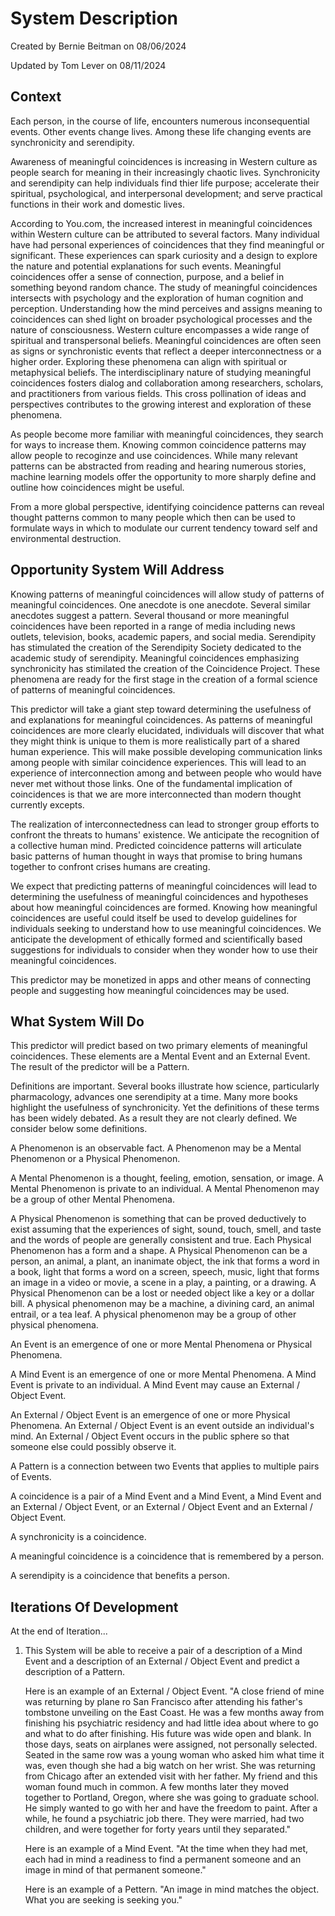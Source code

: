 # System Description

Created by Bernie Beitman on 08/06/2024

Updated by Tom Lever on 08/11/2024

## Context

Each person, in the course of life, encounters numerous inconsequential events. Other events change lives. Among these life changing events are synchronicity and serendipity.

Awareness of meaningful coincidences is increasing in Western culture as people search for meaning in their increasingly chaotic lives. Synchronicity and serendipity can help individuals find thier life purpose; accelerate their spiritual, psychological, and interpersonal development; and serve practical functions in their work and domestic lives.

According to You.com, the increased interest in meaningful coincidences within Western culture can be attributed to several factors. Many individual have had personal experiences of coincidences that they find meaningful or significant. These experiences can spark curiosity and a design to explore the nature and potential explanations for such events. Meaningful coincidences offer a sense of connection, purpose, and a belief in something beyond random chance. The study of meaningful coincidences intersects with psychology and the exploration of human cognition and perception. Understanding how the mind perceives and assigns meaning to coincidences can shed light on broader psychological processes and the nature of consciousness. Western culture encompasses a wide range of spiritual and transpersonal beliefs. Meaningful coincidences are often seen as signs or synchronistic events that reflect a deeper interconnectness or a higher order. Exploring these phenomena can align with spiritual or metaphysical beliefs. The interdisciplinary nature of studying meaningful coincidences fosters dialog and collaboration among researchers, scholars, and practitioners from various fields. This cross pollination of ideas and perspectives contributes to the growing interest and exploration of these phenomena.

As people become more familiar with meaningful coincidences, they search for ways to increase them. Knowing common coincidence patterns may allow people to recoginze and use coincidences. While many relevant patterns can be abstracted from reading and hearing numerous stories, machine learning models offer the opportunity to more sharply define and outline how coincidences might be useful.

From a more global perspective, identifying coincidence patterns can reveal thought patterns common to many people which then can be used to formulate ways in which to modulate our current tendency toward self and environmental destruction.

## Opportunity System Will Address

Knowing patterns of meaningful coincidences will allow study of patterns of meaningful coincidences. One anecdote is one anecdote. Several similar anecdotes suggest a pattern. Several thousand or more meaningful coincidences have been reported in a range of media including news outlets, television, books, academic papers, and social media. Serendipity has stimulated the creation of the Serendipity Society dedicated to the academic study of serendipity. Meaningful coincidences emphasizing synchronicity has stimilated the creation of the Coincidence Project. These phenomena are ready for the first stage in the creation of a formal science of patterns of meaningful coincidences.

This predictor will take a giant step toward determining the usefulness of and explanations for meaningful coincidences. As patterns of meaningful coincidences are more clearly elucidated, individuals will discover that what they might think is unique to them is more realistically part of a shared human experience. This will make possible developing communication links among people with similar coincidence experiences. This will lead to an experience of interconnection among and between people who would have never met without those links. One of the fundamental implication of coincidences is that we are more interconnected than modern thought currently excepts.

The realization of interconnectedness can lead to stronger group efforts to confront the threats to humans' existence. We anticipate the recognition of a collective human mind. Predicted coincidence patterns will articulate basic patterns of human thought in ways that promise to bring humans together to confront crises humans are creating.

We expect that predicting patterns of meaningful coincidences will lead to determining the usefulness of meaningful coincidences and hypotheses about how meaningful coincidences are formed. Knowing how meaningful coincidences are useful could itself be used to develop guidelines for individuals seeking to understand how to use meaningful coincidences. We anticipate the development of ethically formed and scientifically based suggestions for individuals to consider when they wonder how to use their meaningful coincidences.

This predictor may be monetized in apps and other means of connecting people and suggesting how meaningful coincidences may be used.

## What System Will Do

This predictor will predict based on two primary elements of meaningful coincidences. These elements are a Mental Event and an External Event. The result of the predictor will be a Pattern.

Definitions are important. Several books illustrate how science, particularly pharmacology, advances one serendipity at a time. Many more books highlight the usefulness of synchronicity. Yet the definitions of these terms has been widely debated. As a result they are not clearly defined. We consider below some definitions.

A Phenomenon is an observable fact. A Phenomenon may be a Mental Phenomenon or a Physical Phenomenon.

A Mental Phenomenon is a thought, feeling, emotion, sensation, or image. A Mental Phenomenon is private to an individual. A Mental Phenomenon may be a group of other Mental Phenomena.

A Physical Phenomenon is something that can be proved deductively to exist assuming that the experiences of sight, sound, touch, smell, and taste and the words of people are generally consistent and true. Each Physical Phenomenon has a form and a shape. A Physical Phenomenon can be a person, an animal, a plant, an inanimate object, the ink that forms a word in a book, light that forms a word on a screen, speech, music, light that forms an image in a video or movie, a scene in a play, a painting, or a drawing. A Physical Phenomenon can be a lost or needed object like a key or a dollar bill. A physical phenomenon may be a machine, a divining card, an animal entrail, or a tea leaf. A physical phenomenon may be a group of other physical phenomena.

An Event is an emergence of one or more Mental Phenomena or Physical Phenomena.

A Mind Event is an emergence of one or more Mental Phenomena. A Mind Event is private to an individual. A Mind Event may cause an External / Object Event.

An External / Object Event is an emergence of one or more Physical Phenomena. An External / Object Event is an event outside an individual's mind. An External / Object Event occurs in the public sphere so that someone else could possibly observe it.

A Pattern is a connection between two Events that applies to multiple pairs of Events.

A coincidence is a pair of a Mind Event and a Mind Event, a Mind Event and an External / Object Event, or an External / Object Event and an External / Object Event.

A synchronicity is a coincidence.

A meaningful coincidence is a coincidence that is remembered by a person.

A serendipity is a coincidence that benefits a person.

## Iterations Of Development

At the end of Iteration...

1. This System will be able to receive a pair of a description of a Mind Event and a description of an External / Object Event and predict a description of a Pattern.

    Here is an example of an External / Object Event. "A close friend of mine was returning by plane ro San Francisco after attending his father's tombstone unveiling on the East Coast. He was a few months away from finishing his psychiatric residency and had little idea about where to go and what to do after finishing. His future was wide open and blank. In those days, seats on airplanes were assigned, not personally selected. Seated in the same row was a young woman who asked him what time it was, even though she had a big watch on her wrist. She was returning from Chicago after an extended visit with her father. My friend and this woman found much in common. A few months later they moved together to Portland, Oregon, where she was going to graduate school. He simply wanted to go with her and have the freedom to paint. After a while, he found a psychiatric job there. They were married, had two children, and were together for forty years until they separated."

    Here is an example of a Mind Event. "At the time when they had met, each had in mind a readiness to find a permanent someone and an image in mind of that permanent someone."

    Here is an example of a Pettern. "An image in mind matches the object. What you are seeking is seeking you."